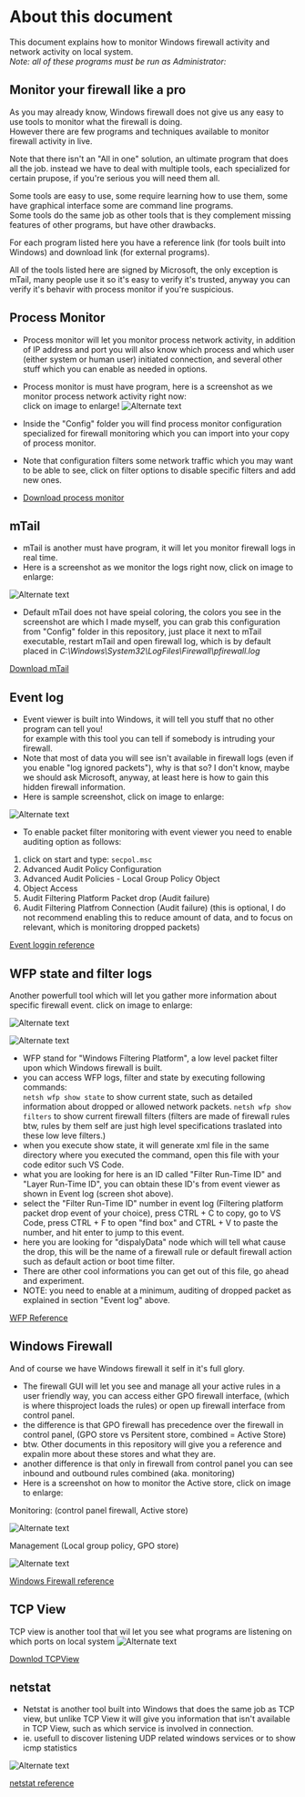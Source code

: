 
# About this document

This document explains how to monitor Windows firewall activity and network
activity on local system.\
*Note: all of these programs must be run as Administrator:*

## Monitor your firewall like a pro

As you may already know, Windows firewall does not give us any easy to use tools
to monitor what the firewall is doing.\
However there are few programs and techniques available to monitor firewall
activity in live.

Note that there isn't an "All in one" solution, an ultimate program that does
all the job. instead we have to deal with multiple tools, each specialized for
certain prupose, if you're serious you will need them all.

Some tools are easy to use, some require learning how to use them, some have
graphical interface some are command line programs.\
Some tools do the same job as other tools that is they complement missing features
of other programs, but have other drawbacks.

For each program listed here you have a reference link
(for tools built into Windows) and download link (for external programs).

All of the tools listed here are signed by Microsoft, the only exception
is mTail, many people use it so it's easy to verify it's trusted,
anyway you can verify it's behavir with process monitor if you're suspicious.

## Process Monitor

- Process monitor will let you monitor process network activity,
in addition of IP address and port you will also know which process and
which user (either system or human user) initiated connection,
and several other stuff which you can enable as needed in options.
- Process monitor is must have program, here is a screenshot as we monitor
process network activity right now:\
click on image to enlarge!
![Alternate text](https://i.imgur.com/wNtDw8D.png)
- Inside the "Config" folder you will find process monitor configuration
specialized for firewall monitoring which you can import into your copy of
process monitor.
- Note that configuration filters some network traffic which you may want to
be able to see, click on filter options to disable specific filters and add new ones.

- [Download process monitor](https://docs.microsoft.com/en-us/sysinternals/downloads/procmon)

## mTail

- mTail is another must have program, it will let you monitor firewall logs in
real time.
- Here is a screenshot as we monitor the logs right now, click on image to enlarge:

![Alternate text](https://i.imgur.com/ljHcJss.png)

- Default mTail does not have speial coloring, the colors you see in the
screenshot are which I made myself, you can grab
this configuration from "Config" folder in this repository, just place it next
to mTail executable, restart mTail and
open firewall log, which is by default placed in *C:\Windows\System32\LogFiles\Firewall\pfirewall.log*

[Download mTail](http://ophilipp.free.fr/op_tail.htm)

## Event log

- Event viewer is built into Windows, it will tell you stuff that no other
program can tell you!\
for example with this tool you can tell if somebody is intruding your firewall.
- Note that most of data you will see isn't available in firewall logs
(even if you enable "log ignored packets"), why is that so?
I don't know, maybe we should ask Microsoft, anyway, at least here is how to
gain this hidden firewall information.
- Here is sample screenshot, click on image to enlarge:

![Alternate text](https://i.imgur.com/8vo7aYD.png)

- To enable packet filter monitoring with event viewer you need to enable
auditing option as follows:

1. click on start and type: `secpol.msc`
2. Advanced Audit Policy Configuration
3. Advanced Audit Policies - Local Group Policy Object
4. Object Access
5. Audit Filtering Platform Packet drop (Audit failure)
6. Audit Filtering Platfrom Connection (Audit failure) (this is optional,
I do not recommend enabling this to reduce amount of data,
and to focus on relevant, which is monitoring dropped packets)

[Event loggin reference](https://docs.microsoft.com/en-us/windows/win32/eventlog/event-logging)

## WFP state and filter logs

Another powerfull tool which will let you gather more information about specific
firewall event. click on image to enlarge:

![Alternate text](https://i.imgur.com/NMw1bpB.png)

![Alternate text](https://i.imgur.com/UF6an7e.png)

- WFP stand for "Windows Filtering Platform", a low level packet filter upon
which Windows firewall is built.
- you can access WFP logs, filter and state by executing following commands:\
```netsh wfp show state``` to show current state, such as detailed information
about dropped or allowed network packets.
```netsh wfp show filters``` to show current firewall filters
(filters are made of firewall rules btw, rules by them self are just high level
specifications traslated into these low leve filters.)
- when you execute show state, it will generate xml file in the same directory
where you executed the command, open this file with
your code editor such VS Code.
- what you are looking for here is an ID called "Filter Run-Time ID" and
"Layer Run-Time ID", you can obtain these ID's from event viewer as shown in
Event log (screen shot above).
- select the "Filter Run-Time ID" number in event log (Filtering platform packet
drop event of your choice), press CTRL + C to copy, go to VS Code,
press CTRL + F to open "find box" and CTRL + V to paste the number,
and hit enter to jump to this event.
- here you are looking for "dispalyData" node which will tell what cause
the drop, this will be the name of a firewall rule or default firewall action
such as default action or boot time filter.
- There are other cool informations you can get out of this file, go ahead and experiment.
- NOTE: you need to enable at a minimum, auditing of dropped packet as explained
in section "Event log" above.

[WFP Reference](https://docs.microsoft.com/en-us/windows/win32/fwp/about-windows-filtering-platform)

## Windows Firewall

And of course we have Windows firewall it self in it's full glory.

- The firewall GUI will let you see and manage all your active rules in a user
friendly way, you can access either GPO firewall interface,
(which is where thisproject loads the rules) or open up firewall interface from
control panel.
- the difference is that GPO firewall has precedence over the firewall in
control panel, (GPO store vs Persitent store, combined = Active Store)
- btw. Other documents in this repository will give you a reference and expalin
more about these stores and what they are.
- another difference is that only in firewall from control panel you can see
inbound and outbound rules combined (aka. monitoring)
- Here is a screenshot on how to monitor the Active store, click on image to enlarge:

Monitoring: (control panel firewall, Active store)

![Alternate text](https://i.imgur.com/a97OEhS.png)

Management (Local group policy, GPO store)

![Alternate text](https://i.imgur.com/rB2vtsH.png)

[Windows Firewall reference](https://docs.microsoft.com/en-us/windows/security/threat-protection/windows-firewall/windows-firewall-with-advanced-security)

## TCP View

TCP view is another tool that wil let you see what programs are listening on
which ports on local system
![Alternate text](https://i.imgur.com/Joe7tMM.png)

[Downlod TCPView](https://docs.microsoft.com/en-us/sysinternals/downloads/tcpview)

## netstat

- Netstat is another tool built into Windows that does the same job as TCP view,
but unlike TCP View it will give you information that isn't available in TCP View,
such as which service is involved in connection.
- ie. usefull to discover listening UDP related windows services or to show icmp
statistics

![Alternate text](https://i.imgur.com/JSf5TZk.png)

[netstat reference](https://docs.microsoft.com/en-us/windows-server/administration/windows-commands/netstat)
